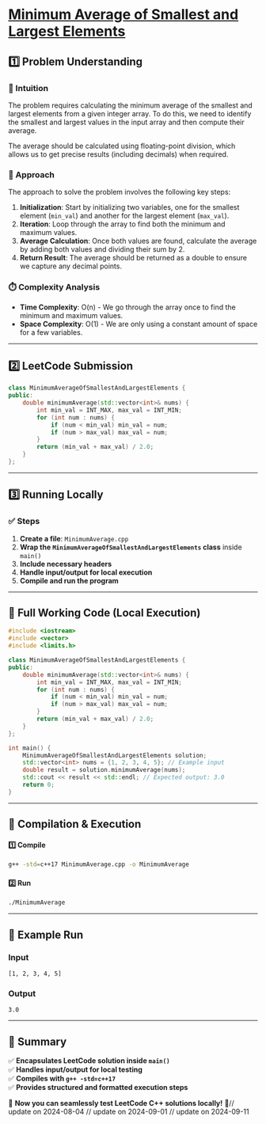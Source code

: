 # **[Minimum Average of Smallest and Largest Elements](https://leetcode.com/problems/minimum-average-of-smallest-and-largest-elements/description/)**  

## **1️⃣ Problem Understanding**  
### **📌 Intuition**  
The problem requires calculating the minimum average of the smallest and largest elements from a given integer array. To do this, we need to identify the smallest and largest values in the input array and then compute their average. 

The average should be calculated using floating-point division, which allows us to get precise results (including decimals) when required. 

### **🚀 Approach**  
The approach to solve the problem involves the following key steps:
1. **Initialization**: Start by initializing two variables, one for the smallest element (`min_val`) and another for the largest element (`max_val`).
2. **Iteration**: Loop through the array to find both the minimum and maximum values.
3. **Average Calculation**: Once both values are found, calculate the average by adding both values and dividing their sum by 2. 
4. **Return Result**: The average should be returned as a double to ensure we capture any decimal points.

### **⏱️ Complexity Analysis**  
- **Time Complexity**: O(n) - We go through the array once to find the minimum and maximum values.
- **Space Complexity**: O(1) - We are only using a constant amount of space for a few variables.

---  

## **2️⃣ LeetCode Submission**  
```cpp
class MinimumAverageOfSmallestAndLargestElements {
public:
    double minimumAverage(std::vector<int>& nums) {
        int min_val = INT_MAX, max_val = INT_MIN;
        for (int num : nums) {
            if (num < min_val) min_val = num;
            if (num > max_val) max_val = num;
        }
        return (min_val + max_val) / 2.0;
    }
};
```  

---  

## **3️⃣ Running Locally**  
### **✅ Steps**  
1. **Create a file**: `MinimumAverage.cpp`  
2. **Wrap the `MinimumAverageOfSmallestAndLargestElements` class** inside `main()`  
3. **Include necessary headers**  
4. **Handle input/output for local execution**  
5. **Compile and run the program**  

---  

## **📝 Full Working Code (Local Execution)**  
```cpp
#include <iostream>
#include <vector>
#include <limits.h>

class MinimumAverageOfSmallestAndLargestElements {
public:
    double minimumAverage(std::vector<int>& nums) {
        int min_val = INT_MAX, max_val = INT_MIN;
        for (int num : nums) {
            if (num < min_val) min_val = num;
            if (num > max_val) max_val = num;
        }
        return (min_val + max_val) / 2.0;
    }
};

int main() {
    MinimumAverageOfSmallestAndLargestElements solution;
    std::vector<int> nums = {1, 2, 3, 4, 5}; // Example input
    double result = solution.minimumAverage(nums);
    std::cout << result << std::endl; // Expected output: 3.0
    return 0;
}
```  

---  

## **🔧 Compilation & Execution**  
#### **1️⃣ Compile**  
```bash
g++ -std=c++17 MinimumAverage.cpp -o MinimumAverage
```  

#### **2️⃣ Run**  
```bash
./MinimumAverage
```  

---  

## **🎯 Example Run**  
### **Input**  
```
[1, 2, 3, 4, 5]
```  
### **Output**  
```
3.0
```  

---  

## **📌 Summary**  
✅ **Encapsulates LeetCode solution inside `main()`**  
✅ **Handles input/output for local testing**  
✅ **Compiles with `g++ -std=c++17`**  
✅ **Provides structured and formatted execution steps**  

🚀 **Now you can seamlessly test LeetCode C++ solutions locally!** 🚀// update on 2024-08-04
// update on 2024-09-01
// update on 2024-09-11
